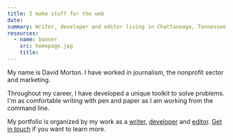 ```yaml
---
title: I make stuff for the web
date:
summary: Writer, developer and editor living in Chattanooga, Tennessee
resources:
  - name: banner
    src: homepage.jpg
    title:
---
```


My name is David Morton. I have worked in journalism, the nonprofit sector and marketing.

Throughout my career, I have developed a unique toolkit to solve problems. I'm as comfortable writing with pen and paper as I am working from the command line.

My portfolio is organized by my work as a [writer](/copy), [developer](/dev) and [editor](/editorial). [Get in touch](mailto:michaeldavidmorton@gmail.com) if you want to learn more.
